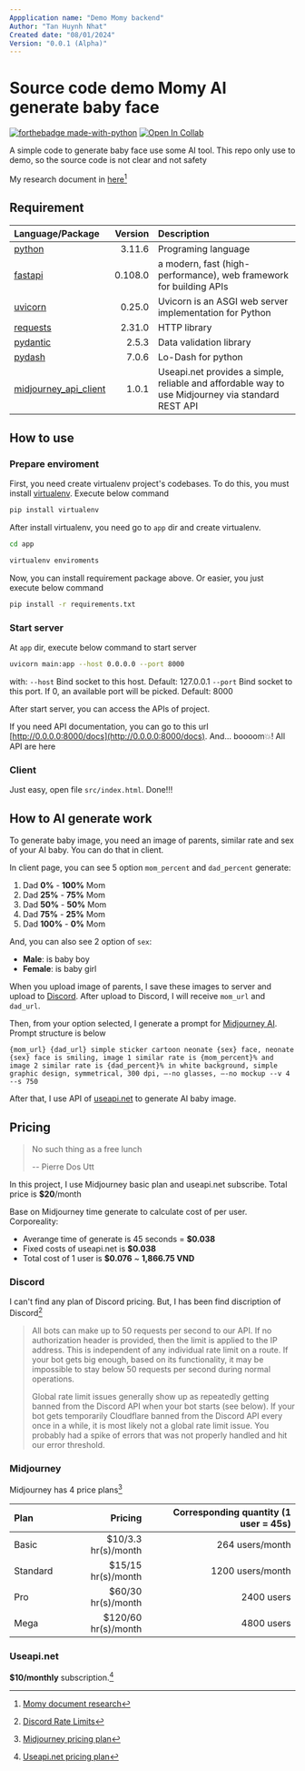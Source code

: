 ```yaml
---
Appplication name: "Demo Momy backend"
Author: "Tan Huynh Nhat"
Created date: "08/01/2024"
Version: "0.0.1 (Alpha)"
---
```


# Source code demo Momy AI generate baby face

[![forthebadge made-with-python](http://ForTheBadge.com/images/badges/made-with-python.svg)](https://www.python.org/)
[![Open In Collab](https://colab.research.google.com/assets/colab-badge.svg)](https://colab.research.google.com/drive/1nJF1ZEi2VVKQHCjowKQekZiHXKos2Ukd#scrollTo=9pctmf7KmGvS)

A simple code to generate baby face use some AI tool. This repo only use to demo, so the source code is not clear and not safety

My research document in [here](https://colab.research.google.com/drive/1nJF1ZEi2VVKQHCjowKQekZiHXKos2Ukd#scrollTo=9pctmf7KmGvS)[^1]

## Requirement
|Language/Package|Version|Description|
|:-|-:|:-|
|[python](https://www.python.org/downloads/release/python-3116/)|3.11.6|Programing language|
|[fastapi](https://pypi.org/project/fastapi/0.108.0/)|0.108.0|a modern, fast (high-performance), web framework for building APIs|
|[uvicorn](https://pypi.org/project/uvicorn/0.25.0/)|0.25.0|Uvicorn is an ASGI web server implementation for Python|
|[requests](https://pypi.org/project/requests/2.31.0/)|2.31.0|HTTP library|
|[pydantic](https://pypi.org/project/pydantic/2.5.3/)|2.5.3|Data validation library|
|[pydash](https://pypi.org/project/pydash/7.0.6/)|7.0.6|Lo-Dash for python|
|[midjourney_api_client](https://pypi.org/project/midjourney-api-client/1.0.1)|1.0.1|Useapi.net provides a simple, reliable and affordable way to use Midjourney via standard REST API|

## How to use

### Prepare enviroment

First, you need create virtualenv project's codebases. To do this, you must install [virtualenv](https://pypi.org/project/virtualenv/). Execute below command

```sh
pip install virtualenv
```

After install virtualenv, you need go to `app` dir and create virtualenv.

```sh
cd app
```

```sh
virtualenv enviroments
```

Now, you can install requirement package above. Or easier, you just execute below command

```sh
pip install -r requirements.txt
```

### Start server

At `app` dir, execute below command to start server

```sh
uvicorn main:app --host 0.0.0.0 --port 8000
```

with:
`--host` Bind socket to this host. Default: 127.0.0.1
`--port` Bind socket to this port. If 0, an available port will be picked. Default: 8000

After start server, you can access the APIs of project. 

If you need API documentation, you can go to this url [http://0.0.0.0:8000/docs](http://0.0.0.0:8000/docs). And... boooom💥! All API are here

### Client

Just easy, open file `src/index.html`. Done!!!

## How to AI generate work

To generate baby image, you need an image of parents, similar rate and sex of your AI baby. You can do that in client.

In client page, you can see 5 option `mom_percent` and `dad_percent` generate:
1. Dad **0%** - **100%** Mom
2. Dad **25%** - **75%** Mom
3. Dad **50%** - **50%** Mom
4. Dad **75%** - **25%** Mom
5. Dad **100%** - **0%** Mom

And, you can also see 2 option of `sex`:
* **Male**: is baby boy
* **Female**: is baby girl

When you upload image of parents, I save these images to server and upload to [Discord](https://discord.com). After upload to Discord, I will receive `mom_url` and `dad_url`.

Then, from your option selected, I generate a prompt for [Midjourney AI](https://www.midjourney.com/explore). Prompt structure is below
```
{mom_url} {dad_url} simple sticker cartoon neonate {sex} face, neonate {sex} face is smiling, image 1 similar rate is {mom_percent}% and image 2 similar rate is {dad_percent}% in white background, simple graphic design, symmetrical, 300 dpi, –-no glasses, –-no mockup --v 4 --s 750
```

After that, I use API of [useapi.net](https://useapi.net) to generate AI baby image.

## Pricing

> No such thing as a free lunch
>
> -- Pierre Dos Utt

In this project, I use Midjourney basic plan and useapi.net subscribe. Total price is **$20**/month

Base on Midjourney time generate to calculate cost of per user. Corporeality:
* Averange time of generate is 45 seconds = **$0.038**
* Fixed costs of useapi.net is **$0.038**
* Total cost of 1 user is **$0.076** ~ **1,866.75 VND**

### Discord

I can't find any plan of Discord pricing. But, I has been find discription of Discord[^2]

>All bots can make up to 50 requests per second to our API. If no authorization header is provided, then the limit is applied to the IP address. This is independent of any individual rate limit on a route. If your bot gets big enough, based on its functionality, it may be impossible to stay below 50 requests per second during normal operations.
>
>Global rate limit issues generally show up as repeatedly getting banned from the Discord API when your bot starts (see below). If your bot gets temporarily Cloudflare banned from the Discord API every once in a while, it is most likely not a global rate limit issue. You probably had a spike of errors that was not properly handled and hit our error threshold.

### Midjourney

Midjourney has 4 price plans[^3]

|Plan|Pricing|Corresponding quantity (1 user = 45s)|
|:-|-:|-:|
|Basic|$10/3.3 hr(s)/month|264 users/month|
|Standard|$15/15 hr(s)/month|1200 users/month|
|Pro|$60/30 hr(s)/month|2400 users|
|Mega|$120/60 hr(s)/month|4800 users|

### Useapi.net

**$10/monthly** subscription.[^4]


[^1]: [Momy document research](https://colab.research.google.com/drive/1nJF1ZEi2VVKQHCjowKQekZiHXKos2Ukd#scrollTo=9pctmf7KmGvS)
[^2]: [Discord Rate Limits](https://discord.com/developers/docs/topics/rate-limits)
[^3]: [Midjourney pricing plan](https://docs.midjourney.com/docs/plans)
[^4]: [Useapi.net pricing plan](https://useapi.net/docs/subscription)